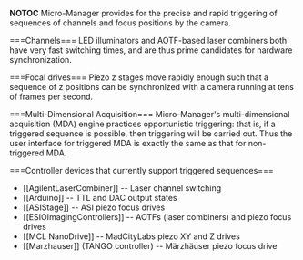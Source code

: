 __NOTOC__
Micro-Manager provides for the precise and rapid triggering of sequences of channels and focus positions by the camera.

===Channels===
LED illuminators and AOTF-based laser combiners both have very fast switching times, and are thus prime candidates for hardware synchronization. 

===Focal drives===
Piezo z stages move rapidly enough such that a sequence of z positions can be synchronized with a camera running at tens of frames per second.

===Multi-Dimensional Acquisition===
Micro-Manager's multi-dimensional acquisition (MDA) engine practices opportunistic triggering: that is, if a triggered sequence is possible, then triggering will be carried out. Thus the user interface for triggered MDA is exactly the same as that for non-triggered MDA.

===Controller devices that currently support triggered sequences===
* [[AgilentLaserCombiner]] -- Laser channel switching
* [[Arduino]] -- TTL and DAC output states
* [[ASIStage]] -- ASI piezo focus drives
* [[ESIOImagingControllers]] -- AOTFs (laser combiners) and piezo focus drives
* [[MCL NanoDrive]] --  MadCityLabs piezo XY and Z drives
* [[Marzhauser]] (TANGO controller) --  Märzhäuser piezo focus drive
